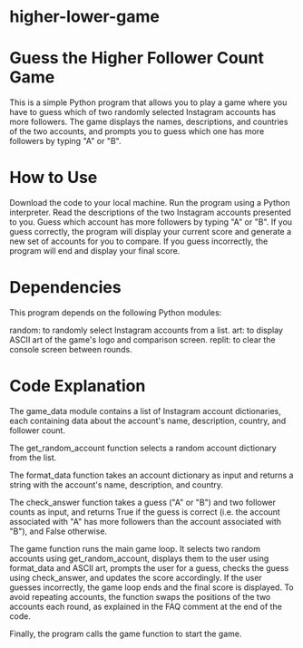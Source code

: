 # higher-lower-game

# Guess the Higher Follower Count Game
This is a simple Python program that allows you to play a game where you have to guess which of two randomly selected Instagram accounts has more followers. The game displays the names, descriptions, and countries of the two accounts, and prompts you to guess which one has more followers by typing "A" or "B".

# How to Use
Download the code to your local machine.
Run the program using a Python interpreter.
Read the descriptions of the two Instagram accounts presented to you.
Guess which account has more followers by typing "A" or "B".
If you guess correctly, the program will display your current score and generate a new set of accounts for you to compare.
If you guess incorrectly, the program will end and display your final score.

# Dependencies
This program depends on the following Python modules:

random: to randomly select Instagram accounts from a list.
art: to display ASCII art of the game's logo and comparison screen.
replit: to clear the console screen between rounds.

# Code Explanation
The game_data module contains a list of Instagram account dictionaries, each containing data about the account's name, description, country, and follower count.

The get_random_account function selects a random account dictionary from the list.

The format_data function takes an account dictionary as input and returns a string with the account's name, description, and country.

The check_answer function takes a guess ("A" or "B") and two follower counts as input, and returns True if the guess is correct (i.e. the account associated with "A" has more followers than the account associated with "B"), and False otherwise.

The game function runs the main game loop. It selects two random accounts using get_random_account, displays them to the user using format_data and ASCII art, prompts the user for a guess, checks the guess using check_answer, and updates the score accordingly. If the user guesses incorrectly, the game loop ends and the final score is displayed. To avoid repeating accounts, the function swaps the positions of the two accounts each round, as explained in the FAQ comment at the end of the code.

Finally, the program calls the game function to start the game.






